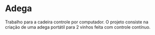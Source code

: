 # Adega
Trabalho para a cadeira controle por computador.
O projeto consiste na criação de uma adega portátil para 2 vinhos feita com controle contínuo.
